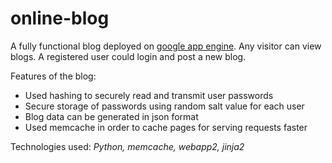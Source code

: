 # online-blog

A fully functional blog deployed on [google app engine](http://jigesh-mehta.appspot.com/blog). Any visitor can view blogs. A registered user could login and post a new blog.

Features of the blog:
* Used hashing to securely read and transmit user passwords
* Secure storage of passwords using random salt value for each user
* Blog data can be generated in json format
* Used memcache in order to cache pages for serving requests faster

Technologies used: *Python, memcache, webapp2, jinja2*